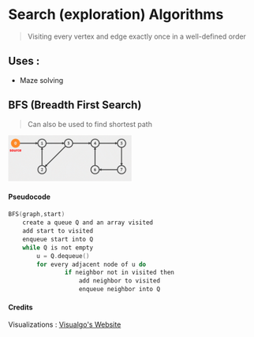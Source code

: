 # Search (exploration) Algorithms 
>Visiting every vertex and edge exactly once in a well-defined order

## Uses :
- Maze solving

## BFS (Breadth First Search)
> Can also be used to find shortest path

<img src="https://github.com/Aymane11/graphAlgos/blob/master/search/BFS.gif?raw=true" width="250" title="Bellman-Ford">

#### Pseudocode
```C
BFS(graph,start)
    create a queue Q and an array visited
    add start to visited
    enqueue start into Q
    while Q is not empty
        u = Q.dequeue()
        for every adjacent node of u do
                if neighbor not in visited then
                    add neighbor to visited
                    enqueue neighbor into Q
```

#### Credits
Visualizations : [Visualgo's Website](https://visualgo.net/en/sssp)